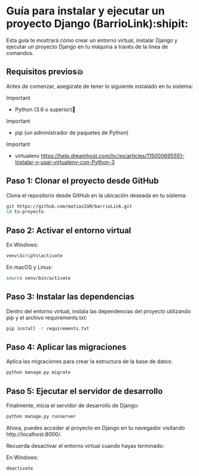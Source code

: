 # Guía para instalar y ejecutar un proyecto Django (BarrioLink):shipit:

Esta guía te mostrará cómo crear un entorno virtual, instalar Django y ejecutar un proyecto Django en tu máquina a través de la línea de comandos.

## Requisitos previos:boom:

Antes de comenzar, asegúrate de tener lo siguiente instalado en tu sistema:
> [!IMPORTANT]
- Python (3.6 o superior):snake:
> [!IMPORTANT]
- pip (un administrador de paquetes de Python)
> [!IMPORTANT]
- virtualenv https://help.dreamhost.com/hc/es/articles/115000695551-Instalar-y-usar-virtualenv-con-Python-3

## Paso 1: Clonar el proyecto desde GitHub

Clona el repositorio  desde GitHub en la ubicación deseada en tu sistema:

```bash
git https://github.com/matiasIGM/barrioLink.git
cd tu-proyecto
```
## Paso 2: Activar el entorno virtual

En Windows:
```bash
venv\Scripts\activate
```
En macOS y Linux:

```bash
source venv/bin/activate
```
## Paso 3: Instalar las dependencias
Dentro del entorno virtual, instala las dependencias del proyecto utilizando pip y el archivo requirements.txt:

```bash
pip install -r requirements.txt
```
## Paso 4: Aplicar las migraciones
Aplica las migraciones para crear la estructura de la base de datos:

```bash
python manage.py migrate
```
## Paso 5: Ejecutar el servidor de desarrollo
Finalmente, inicia el servidor de desarrollo de Django:

```bash
python manage.py runserver
```
Ahora, puedes acceder al proyecto en  Django en tu navegador visitando http://localhost:8000/.


Recuerda desactivar el entorno virtual cuando hayas terminado:

En Windows:

```bash
deactivate
```